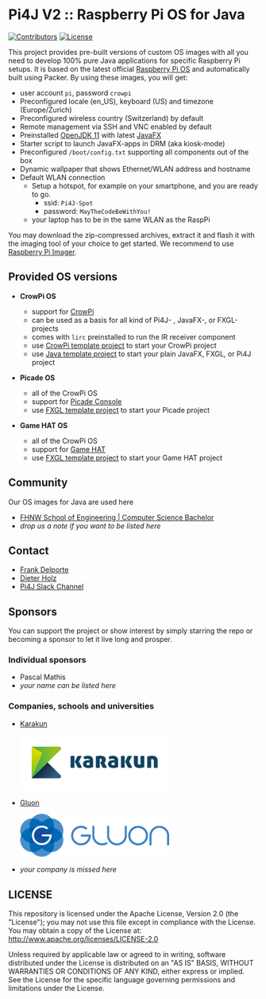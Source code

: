 # Pi4J V2 :: Raspberry Pi OS for Java

[![Contributors](https://img.shields.io/github/contributors/Pi4J/pi4j-os)](https://github.com/Pi4J/pi4j-os/graphs/contributors)
[![License](https://img.shields.io/github/license/Pi4J/pi4j-os)](https://github.com/Pi4J/pi4j-os/i/blob/main/LICENSE)


This project provides pre-built versions of custom OS images with all you need to develop 100% pure Java applications for specific Raspberry Pi setups. It is based on the latest official [Raspberry Pi OS](https://www.raspberrypi.org/software/) and automatically built using Packer. By using these images, you will get:
- user account `pi`, password `crowpi`
- Preconfigured locale (en_US), keyboard (US) and timezone (Europe/Zurich)
- Preconfigured wireless country (Switzerland) by default
- Remote management via SSH and VNC enabled by default
- Preinstalled [OpenJDK 11](https://openjdk.java.net) with latest [JavaFX](https://openjfx.io) 
- Starter script to launch JavaFX-apps in DRM (aka kiosk-mode) 
- Preconfigured `/boot/config.txt` supporting all components out of the box
- Dynamic wallpaper that shows Ethernet/WLAN address and hostname
- Default WLAN connection
  - Setup a hotspot, for example on your smartphone, and you are ready to go.
      - ssid: `Pi4J-Spot`
      - password: `MayTheCodeBeWithYou!`
  - your laptop has to be in the same WLAN as the RaspPi

You may download the zip-compressed archives, extract it and flash it with the imaging tool of your choice to get started. We recommend to use [Raspberry Pi Imager](https://www.raspberrypi.org/blog/raspberry-pi-imager-imaging-utility/).

## Provided OS versions

- **CrowPi OS**
  - support for [CrowPi](https://www.elecrow.com/crowpi-compact-raspberry-pi-educational-kit.html)
  - can be used as a basis for all kind of Pi4J- , JavaFX-, or FXGL-projects  
  - comes with `lirc` preinstalled to run the IR receiver component
  - use [CrowPi template project](https://github.com/Pi4J/pi4j-example-crowpi) to start your CrowPi project
  - use [Java template project]() to start your plain JavaFX, FXGL, or Pi4J project 
    

- **Picade OS**
  - all of the CrowPi OS  
  - support for [Picade Console](https://shop.pimoroni.com/products/picade-console)
  - use [FXGL template project]() to start your Picade project
  

- **Game HAT OS**
  - all of the CrowPi OS
  - support for [Game HAT](https://www.waveshare.com/wiki/Game_HAT)
  - use [FXGL template project]() to start your Game HAT project

## Community
Our OS images for Java are used here
- [FHNW School of Engineering | Computer Science Bachelor](https://www.fhnw.ch/en/degree-programmes/engineering/computer-sciences) 
- _drop us a note if you want to be listed here_


## Contact
- [Frank Delporte](mailto:frank@webtechie.be)
- [Dieter Holz](mailto:dieter.holz@fhnw.ch)
- [Pi4J Slack Channel](pi4j.slack.com)


## Sponsors
You can support the project or show interest by simply starring the repo or becoming a sponsor to let it live long and prosper.

### Individual sponsors
- Pascal Mathis
- _your name can be listed here_

### Companies, schools and universities
- [Karakun](https://karakun.com)

  <img src="sponsor-logos/KARAKUN_Logo.jpg" width="300" alt="Karakun"/>
  
- [Gluon](https://gluonhq.com)  
  
  <img src="sponsor-logos/Gluon_Logo.png" width="300"  alt="Gluon"/>
  
- _your company is missed here_ 


## LICENSE

This repository is licensed under the Apache License, Version 2.0 (the "License"); you may not use this file except in compliance with the
License. You may obtain a copy of the License at: http://www.apache.org/licenses/LICENSE-2.0

Unless required by applicable law or agreed to in writing, software distributed under the License is distributed on an "AS IS" BASIS,
WITHOUT WARRANTIES OR CONDITIONS OF ANY KIND, either express or implied. See the License for the specific language governing permissions and
limitations under the License.
